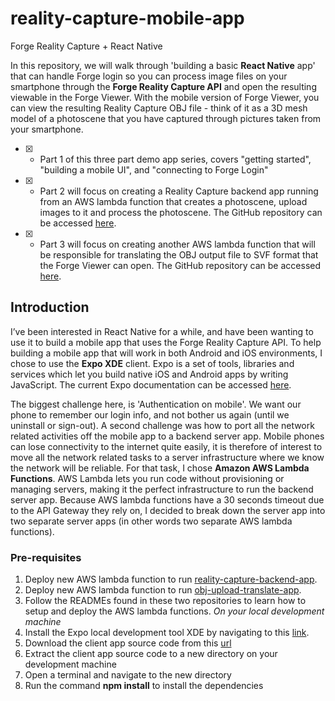 # reality-capture-mobile-app
Forge Reality Capture + React Native

In this repository, we will walk through 'building a basic **React Native** app' that can handle Forge login so you can process image files on your smartphone through the **Forge Reality Capture API** and open the resulting viewable in the Forge Viewer.  With the mobile version of Forge Viewer, you can view the resulting Reality Capture OBJ file - think of it as a 3D mesh model of a photoscene that you have captured through pictures taken from your smartphone.

- [x] - Part 1 of this three part demo app series, covers "getting started", "building a mobile UI", and "connecting to Forge Login"

- [x] - Part 2 will focus on creating a Reality Capture backend app running from an AWS lambda function that creates a photoscene, upload images to it and process the photoscene. The GitHub repository can be accessed [here](https://github.com/mazerab/reality-capture-backend-app).

- [x] - Part 3 will focus on creating another AWS lambda function that will be responsible for translating the OBJ output file to SVF format that the Forge Viewer can open. The GitHub repository can be accessed [here](https://github.com/mazerab/obj-upload-translate-app).

## Introduction

I’ve been interested in React Native for a while, and have been wanting to use it to build a mobile app that uses the Forge Reality Capture API. To help building a mobile app that will work in both Android and iOS environments, I chose to use the **Expo XDE** client. Expo is a set of tools, libraries and services which let you build native iOS and Android apps by writing JavaScript. The current Expo documentation can be accessed [here](https://docs.expo.io/versions/v26.0.0/). 

The biggest challenge here, is 'Authentication on mobile'. We want our phone to remember our login info, and not bother us again (until we uninstall or sign-out). A second challenge was how to port all the network related activities off the mobile app to a backend server app. Mobile phones can lose connectivity to the internet quite easily, it is therefore of interest to move all the network related tasks to a server infrastructure where we know the network will be reliable. For that task, I chose **Amazon AWS Lambda Functions**. AWS Lambda lets you run code without provisioning or managing servers, making it the perfect infrastructure to run the backend server app. Because AWS lambda functions have a 30 seconds timeout due to the API Gateway they rely on, I decided to break down the server app into two separate server apps (in other words two separate AWS lambda functions). 

### Pre-requisites

1. Deploy new AWS lambda function to run [reality-capture-backend-app](https://github.com/mazerab/reality-capture-backend-app). 
1. Deploy new AWS lambda function to run [obj-upload-translate-app](https://github.com/mazerab/obj-upload-translate-app).
1. Follow the READMEs found in these two repositories to learn how to setup and deploy the AWS lambda functions.
*On your local development machine*
1. Install the Expo local development tool XDE by navigating to this [link](https://docs.expo.io/versions/latest/introduction/installation.html).
1. Download the client app source code from this [url](https://github.com/mazerab/reality-capture-mobile-app/archive/master.zip)
1. Extract the client app source code to a new directory on your development machine
1. Open a terminal and navigate to the new directory
1. Run the command **npm install** to install the dependencies



